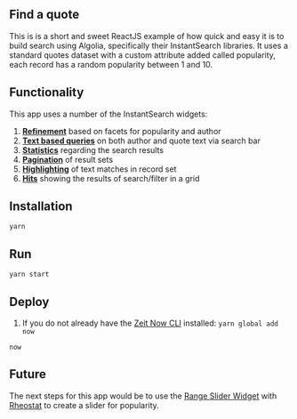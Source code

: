 ## Find a quote
This is is a short and sweet ReactJS example of how quick and easy it is to build search using Algolia, specifically their InstantSearch libraries. It uses a standard quotes dataset with a custom attribute added called popularity, each record has a random popularity between 1 and 10.

## Functionality
This app uses a number of the InstantSearch widgets:

1. [__Refinement__](https://www.algolia.com/doc/api-reference/widgets/refinement-list/js/) based on facets for popularity and author
2. [__Text based queries__](https://www.algolia.com/doc/api-reference/widgets/search-box/react/) on both author and quote text via search bar
3. [__Statistics__](https://www.algolia.com/doc/api-reference/widgets/stats/js/) regarding the search results
4. [__Pagination__](https://www.algolia.com/doc/api-reference/widgets/pagination/js/) of result sets
5. [__Highlighting__](https://www.algolia.com/doc/api-reference/widgets/highlight/js/) of text matches in record set
6. [__Hits__](https://www.algolia.com/doc/api-reference/widgets/hits/js/) showing the results of search/filter in a grid

## Installation
`yarn`

## Run
`yarn start`

## Deploy
1. If you do not already have the [Zeit Now CLI](https://github.com/zeit/now-cli) installed: `yarn global add now`

`now`

## Future
The next steps for this app would be to use the [Range Slider Widget](https://www.algolia.com/doc/api-reference/widgets/range-slider/react/#full-example) with [Rheostat](https://github.com/airbnb/rheostat) to create a slider for popularity.